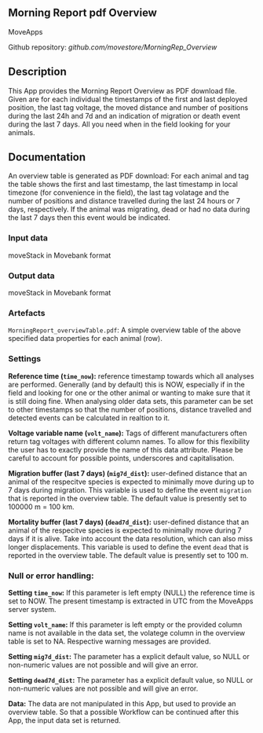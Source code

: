 ## Morning Report pdf Overview
MoveApps

Github repository: *github.com/movestore/MorningRep_Overview*

## Description
This App provides the Morning Report Overview as PDF download file. Given are for each individual the timestamps of the first and last deployed position, the last tag voltage, the moved distance and number of positions during the last 24h and 7d and an indication of migration or death event during the last 7 days. All you need when in the field looking for your animals. 

## Documentation
An overview table is generated as PDF download: For each animal and tag the table shows the first and last timestamp, the last timestamp in local timezone (for convenience in the field), the last tag volatage and the number of positions and distance travelled during the last 24 hours or 7 days, respectively. If the animal was migrating, dead or had no data during the last 7 days then this event would be indicated.

### Input data
moveStack in Movebank format

### Output data
moveStack in Movebank format

### Artefacts
`MorningReport_overviewTable.pdf`: A simple overview table of the above specified data properties for each animal (row).

### Settings
**Reference time (`time_now`):** reference timestamp towards which all analyses are performed. Generally (and by default) this is NOW, especially if in the field and looking for one or the other animal or wanting to make sure that it is still doing fine. When analysing older data sets, this parameter can be set to other timestamps so that the number of positions, distance travelled and detected events can be calculated in realtion to it.

**Voltage variable name (`volt_name`):** Tags of different manufacturers often return tag voltages with different column names. To allow for this flexibility the user has to exactly provide the name of this data attribute. Please be careful to account for possible points, underscores and capitalisation.

**Migration buffer (last 7 days) (`mig7d_dist`):** user-defined distance that an animal of the respecitve species is expected to minimally move during up to 7 days during migration. This variable is used to define the event `migration` that is reported in the overview table. The default value is presently set to 100000 m = 100 km.

**Mortality buffer (last 7 days) (`dead7d_dist`):** user-defined distance that an animal of the respecitve species is expected to minimally move during 7 days if it is alive. Take into account the data resolution, which can also miss longer displacements. This variable is used to define the event `dead` that is reported in the overview table. The default value is presently set to 100 m.

### Null or error handling:
**Setting `time_now`:** If this parameter is left empty (NULL) the reference time is set to NOW. The present timestamp is extracted in UTC from the MoveApps server system.

**Setting `volt_name`:** If this parameter is left empty or the provided column name is not available in the data set, the volatege column in the overview table is set to NA. Respective warning messages are provided.

**Setting `mig7d_dist`:** The parameter has a explicit default value, so NULL or non-numeric values are not possible and will give an error.

**Setting `dead7d_dist`:** The parameter has a explicit default value, so NULL or non-numeric values are not possible and will give an error.

**Data:** The data are not manipulated in this App, but used to provide an overview table. So that a possible Workflow can be continued after this App, the input data set is returned.
